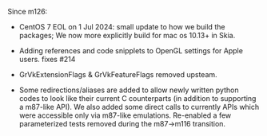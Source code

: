 Since m126:

* CentOS 7 EOL on 1 Jul 2024: small update to how we build the packages; We now more explicitly
  build for mac os 10.13+ in Skia.

* Adding references and code snipplets to OpenGL settings for Apple users. fixes #214

* GrVkExtensionFlags & GrVkFeatureFlags removed upsteam.

* Some redirections/aliases are added to allow newly written python codes to look like
  their current C counterparts (in addition to supporting a m87-like API).
  We also added some direct calls to currently APIs which were accessible
  only via m87-like emulations. Re-enabled a few parameterized tests removed
  during the m87->m116 transition.
